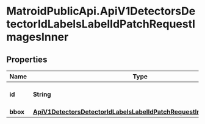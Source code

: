 # MatroidPublicApi.ApiV1DetectorsDetectorIdLabelsLabelIdPatchRequestImagesInner

## Properties

Name | Type | Description | Notes
------------ | ------------- | ------------- | -------------
**id** | **String** | ID of the image to update | 
**bbox** | [**ApiV1DetectorsDetectorIdLabelsLabelIdPatchRequestImagesInnerBbox**](ApiV1DetectorsDetectorIdLabelsLabelIdPatchRequestImagesInnerBbox.md) |  | 


